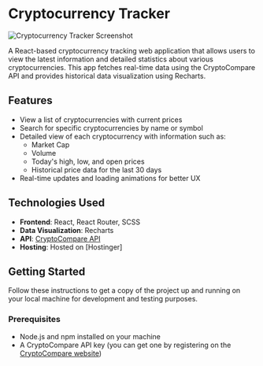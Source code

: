 # Cryptocurrency Tracker

![Cryptocurrency Tracker Screenshot](https://link-to-your-screenshot.com) <!-- Replace with an actual screenshot link -->

A React-based cryptocurrency tracking web application that allows users to view the latest information and detailed statistics about various cryptocurrencies. This app fetches real-time data using the CryptoCompare API and provides historical data visualization using Recharts.

## Features

- View a list of cryptocurrencies with current prices
- Search for specific cryptocurrencies by name or symbol
- Detailed view of each cryptocurrency with information such as:
  - Market Cap
  - Volume
  - Today's high, low, and open prices
  - Historical price data for the last 30 days
- Real-time updates and loading animations for better UX

## Technologies Used

- **Frontend**: React, React Router, SCSS
- **Data Visualization**: Recharts
- **API**: [CryptoCompare API](https://www.cryptocompare.com/)
- **Hosting**: Hosted on [Hostinger] <!-- Update based on where you've hosted it -->

## Getting Started

Follow these instructions to get a copy of the project up and running on your local machine for development and testing purposes.

### Prerequisites

- Node.js and npm installed on your machine
- A CryptoCompare API key (you can get one by registering on the [CryptoCompare website](https://www.cryptocompare.com/))

